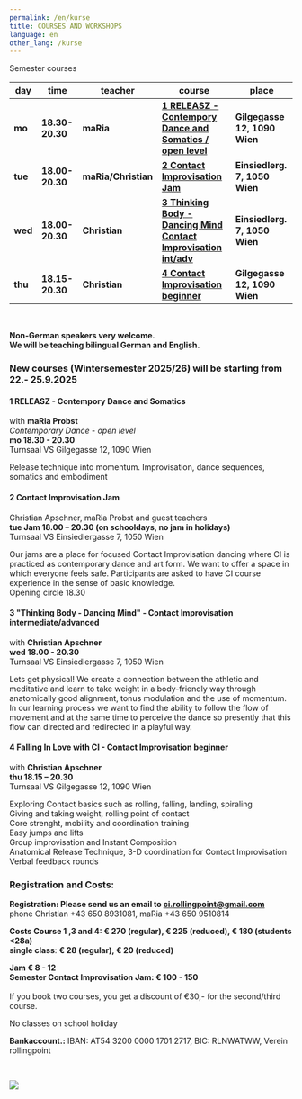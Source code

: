 ```yaml
---
permalink: /en/kurse
title: COURSES AND WORKSHOPS
language: en
other_lang: /kurse
---
```

Semester courses 

| day     | time            | teacher             | course                                                                   | place                         |
| ------- | --------------- | ------------------- | ------------------------------------------------------------------------ | ----------------------------- |
| **mo**  | **18.30-20.30** | **maRia**           | **[1 RELEASZ - Contempory Dance and Somatics / open level](#mo)**        | **Gilgegasse 12, 1090 Wien**  |
| **tue** | **18.00-20.30** | **maRia/Christian** | [](#mie)**[2 Contact Improvisation Jam](#di)**                           | **Einsiedlerg. 7, 1050 Wien** |
| **wed** | **18.00-20.30** | **Christian**       | **[3 Thinking Body - Dancing Mind Contact Improvisation  int/adv](#mi)** | **Einsiedlerg. 7, 1050 Wien** |
| **thu** | **18.15-20.30** | **Christian**       | **[4 Contact Improvisation beginner](#do)**                              | **Gilgegasse 12, 1090 Wien**  |

&nbsp;

**Non-German speakers very welcome.**\
**We will be teaching bilingual German and English.**

### New courses (Wintersemester 2025/26) will be starting from 22.- 25.9.2025

#### 1 RELEASZ - Contempory Dance and Somatics

with **maRia Probst**\
*Contemporary Dance* - *open level*\
**mo 18.30 - 20.30**\
Turnsaal VS Gilgegasse 12, 1090 Wien

Release technique into momentum. Improvisation, dance sequences, somatics and embodiment

<div class="named-anchor" id="di"></div>

#### 2 Contact Improvisation Jam

Christian Apschner, maRia Probst and guest teachers\
**tue Jam 18.00 – 20.30 (on schooldays, no jam in holidays)**\
Turnsaal VS Einsiedlergasse 7, 1050 Wien

Our jams are a place for focused Contact Improvisation dancing where CI is practiced as contemporary dance and art form. We want to offer a space in which everyone feels safe. Participants are asked to have CI course experience in the sense of basic knowledge.\
Opening circle 18.30

<div class="named-anchor" id="mi"></div>

#### 3 "Thinking Body - Dancing Mind" - **Contact Improvisation  intermediate/advanced**

with **Christian Apschner**\
**wed 18.00 - 20.30**\
Turnsaal VS Einsiedlergasse 7, 1050 Wien

Lets get physical! We create a connection between the athletic and meditative and learn to take weight in a body-friendly way through anatomically good alignment, tonus modulation and the use of momentum. In our learning process we want to find the ability to follow the flow of movement and at the same time to perceive the dance so presently that this flow can directed and redirected in a playful way.

<div class="named-anchor" id="do"></div>

#### 4 Falling In Love with CI - Contact Improvisation beginner

with **Christian Apschner**\
**thu 18.15 – 20.30**\
Turnsaal VS Gilgegasse 12, 1090 Wien

Exploring Contact basics such as rolling, falling, landing, spiraling\
Giving and taking weight, rolling point of contact\
Core strenght, mobility and coordination training\
Easy jumps and lifts\
Group improvisation and Instant Composition\
Anatomical Release Technique, 3-D coordination for Contact Improvisation\
Verbal feedback rounds

### **Registration and Costs:**

**Registration: Please send us an email to ci.rollingpoint@gmail.com**\
phone Christian +43 650 8931081, maRia +43 650 9510814

**Costs Course 1 ,3 and 4: € 270 (regular), € 225 (reduced), € 180 (students <28a)**\
**single class**: **€ 28 (regular), € 20 (reduced)**

**Jam € 8 - 12**\
**Semester Contact Improvisation Jam: € 100 - 150**\
\
If you book two courses, you get a discount of €30,- for the second/third course.

No classes on school holiday

**Bankaccount.:** IBAN: AT54 3200 0000 1701 2717, BIC: RLNWATWW, Verein rollingpoint

&nbsp;

![](/assets/uploads/img_0197.jpg)
